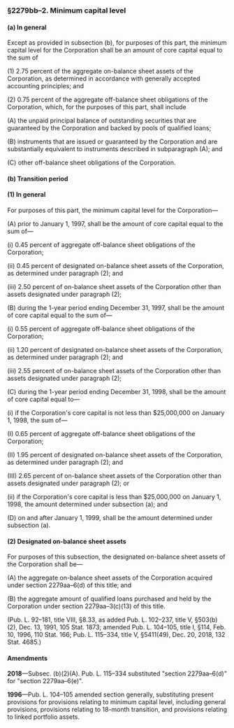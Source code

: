 ### §2279bb–2. Minimum capital level ###

#### (a) In general ####

Except as provided in subsection (b), for purposes of this part, the minimum capital level for the Corporation shall be an amount of core capital equal to the sum of

(1) 2.75 percent of the aggregate on-balance sheet assets of the Corporation, as determined in accordance with generally accepted accounting principles; and

(2) 0.75 percent of the aggregate off-balance sheet obligations of the Corporation, which, for the purposes of this part, shall include

(A) the unpaid principal balance of outstanding securities that are guaranteed by the Corporation and backed by pools of qualified loans;

(B) instruments that are issued or guaranteed by the Corporation and are substantially equivalent to instruments described in subparagraph (A); and

(C) other off-balance sheet obligations of the Corporation.

#### (b) Transition period ####

#### (1) In general ####

For purposes of this part, the minimum capital level for the Corporation—

(A) prior to January 1, 1997, shall be the amount of core capital equal to the sum of—

(i) 0.45 percent of aggregate off-balance sheet obligations of the Corporation;

(ii) 0.45 percent of designated on-balance sheet assets of the Corporation, as determined under paragraph (2); and

(iii) 2.50 percent of on-balance sheet assets of the Corporation other than assets designated under paragraph (2);

(B) during the 1-year period ending December 31, 1997, shall be the amount of core capital equal to the sum of—

(i) 0.55 percent of aggregate off-balance sheet obligations of the Corporation;

(ii) 1.20 percent of designated on-balance sheet assets of the Corporation, as determined under paragraph (2); and

(iii) 2.55 percent of on-balance sheet assets of the Corporation other than assets designated under paragraph (2);

(C) during the 1-year period ending December 31, 1998, shall be the amount of core capital equal to—

(i) if the Corporation's core capital is not less than $25,000,000 on January 1, 1998, the sum of—

(I) 0.65 percent of aggregate off-balance sheet obligations of the Corporation;

(II) 1.95 percent of designated on-balance sheet assets of the Corporation, as determined under paragraph (2); and

(III) 2.65 percent of on-balance sheet assets of the Corporation other than assets designated under paragraph (2); or

(ii) if the Corporation's core capital is less than $25,000,000 on January 1, 1998, the amount determined under subsection (a); and

(D) on and after January 1, 1999, shall be the amount determined under subsection (a).

#### (2) Designated on-balance sheet assets ####

For purposes of this subsection, the designated on-balance sheet assets of the Corporation shall be—

(A) the aggregate on-balance sheet assets of the Corporation acquired under section 2279aa–6(d) of this title; and

(B) the aggregate amount of qualified loans purchased and held by the Corporation under section 2279aa–3(c)(13) of this title.

(Pub. L. 92–181, title VIII, §8.33, as added Pub. L. 102–237, title V, §503(b)(2), Dec. 13, 1991, 105 Stat. 1873; amended Pub. L. 104–105, title I, §114, Feb. 10, 1996, 110 Stat. 166; Pub. L. 115–334, title V, §5411(49), Dec. 20, 2018, 132 Stat. 4685.)

#### Amendments ####

**2018**—Subsec. (b)(2)(A). Pub. L. 115–334 substituted "section 2279aa–6(d)" for "section 2279aa–6(e)".

**1996**—Pub. L. 104–105 amended section generally, substituting present provisions for provisions relating to minimum capital level, including general provisions, provisions relating to 18-month transition, and provisions relating to linked portfolio assets.